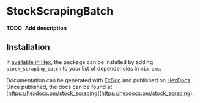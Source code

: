 # StockScrapingBatch

**TODO: Add description**

## Installation

If [available in Hex](https://hex.pm/docs/publish), the package can be installed
by adding `stock_scraping_batch` to your list of dependencies in `mix.exs`:

Documentation can be generated with [ExDoc](https://github.com/elixir-lang/ex_doc)
and published on [HexDocs](https://hexdocs.pm). Once published, the docs can
be found at [https://hexdocs.pm/stock_scraping](https://hexdocs.pm/stock_scraping).
